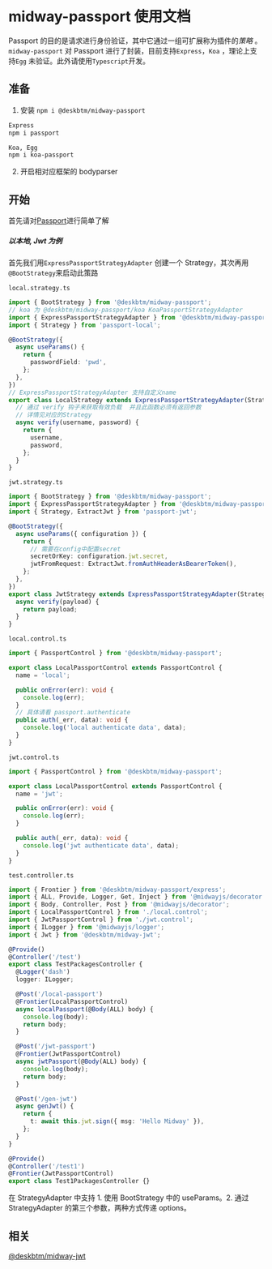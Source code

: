 # midway-passport 使用文档

Passport 的目的是请求进行身份验证，其中它通过一组可扩展称为插件的*策略* 。`midway-passport` 对 Passport 进行了封装，目前支持`Express`，`Koa` ，理论上支持`Egg` 未验证。此外请使用`Typescript`开发。

## 准备

1. 安装 `npm i @deskbtm/midway-passport`

```bash
Express
npm i passport
```

```bash
Koa, Egg
npm i koa-passport
```

2. 开启相对应框架的 bodyparser

## 开始

首先请对[Passport](https://www.npmjs.com/package/passport)进行简单了解

##### 以本地, Jwt 为例

首先我们用`ExpressPassportStrategyAdapter` 创建一个 Strategy，其次再用`@BootStrategy`来启动此策路

`local.strategy.ts`

```ts
import { BootStrategy } from '@deskbtm/midway-passport';
// koa 为 @deskbtm/midway-passport/koa KoaPassportStrategyAdapter
import { ExpressPassportStrategyAdapter } from '@deskbtm/midway-passport/express';
import { Strategy } from 'passport-local';

@BootStrategy({
  async useParams() {
    return {
      passwordField: 'pwd',
    };
  },
})
// ExpressPassportStrategyAdapter 支持自定义name
export class LocalStrategy extends ExpressPassportStrategyAdapter(Strategy, 'local') {
  // 通过 verify 钩子来获取有效负载  并且此函数必须有返回参数
  // 详情见对应的Strategy
  async verify(username, password) {
    return {
      username,
      password,
    };
  }
}
```

`jwt.strategy.ts`

```ts
import { BootStrategy } from '@deskbtm/midway-passport';
import { ExpressPassportStrategyAdapter } from '@deskbtm/midway-passport/express';
import { Strategy, ExtractJwt } from 'passport-jwt';

@BootStrategy({
  async useParams({ configuration }) {
    return {
      // 需要在config中配置secret
      secretOrKey: configuration.jwt.secret,
      jwtFromRequest: ExtractJwt.fromAuthHeaderAsBearerToken(),
    };
  },
})
export class JwtStrategy extends ExpressPassportStrategyAdapter(Strategy, 'jwt') {
  async verify(payload) {
    return payload;
  }
}
```

`local.control.ts`

```ts
import { PassportControl } from '@deskbtm/midway-passport';

export class LocalPassportControl extends PassportControl {
  name = 'local';

  public onError(err): void {
    console.log(err);
  }
  // 具体请看 passport.authenticate
  public auth(_err, data): void {
    console.log('local authenticate data', data);
  }
}
```

`jwt.control.ts`

```ts
import { PassportControl } from '@deskbtm/midway-passport';

export class LocalPassportControl extends PassportControl {
  name = 'jwt';

  public onError(err): void {
    console.log(err);
  }

  public auth(_err, data): void {
    console.log('jwt authenticate data', data);
  }
}
```

`test.controller.ts`

```ts
import { Frontier } from '@deskbtm/midway-passport/express';
import { ALL, Provide, Logger, Get, Inject } from '@midwayjs/decorator';
import { Body, Controller, Post } from '@midwayjs/decorator';
import { LocalPassportControl } from './local.control';
import { JwtPassportControl } from './jwt.control';
import { ILogger } from '@midwayjs/logger';
import { Jwt } from '@deskbtm/midway-jwt';

@Provide()
@Controller('/test')
export class TestPackagesController {
  @Logger('dash')
  logger: ILogger;

  @Post('/local-passport')
  @Frontier(LocalPassportControl)
  async localPassport(@Body(ALL) body) {
    console.log(body);
    return body;
  }

  @Post('/jwt-passport')
  @Frontier(JwtPassportControl)
  async jwtPassport(@Body(ALL) body) {
    console.log(body);
    return body;
  }

  @Post('/gen-jwt')
  async genJwt() {
    return {
      t: await this.jwt.sign({ msg: 'Hello Midway' }),
    };
  }
}

@Provide()
@Controller('/test1')
@Frontier(JwtPassportControl)
export class Test1PackagesController {}
```

在 StrategyAdapter 中支持 1. 使用 BootStrategy 中的 useParams。2. 通过 StrategyAdapter 的第三个参数，两种方式传递 options。

## 相关

[@deskbtm/midway-jwt](../midway-jwt/README.md)
